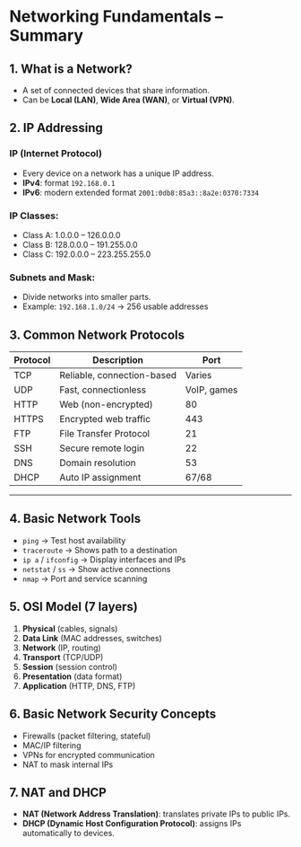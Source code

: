 # Networking Fundamentals – Summary

## 1. What is a Network?

- A set of connected devices that share information.
- Can be **Local (LAN)**, **Wide Area (WAN)**, or **Virtual (VPN)**.



## 2. IP Addressing

### IP (Internet Protocol)
- Every device on a network has a unique IP address.
- **IPv4**: format `192.168.0.1`
- **IPv6**: modern extended format `2001:0db8:85a3::8a2e:0370:7334`

### IP Classes:
- Class A: 1.0.0.0 – 126.0.0.0
- Class B: 128.0.0.0 – 191.255.0.0
- Class C: 192.0.0.0 – 223.255.255.0

### Subnets and Mask:
- Divide networks into smaller parts.
- Example: `192.168.1.0/24` → 256 usable addresses



## 3. Common Network Protocols

| Protocol | Description                    | Port |
|----------|--------------------------------|------|
| TCP      | Reliable, connection-based     | Varies |
| UDP      | Fast, connectionless           | VoIP, games |
| HTTP     | Web (non-encrypted)            | 80   |
| HTTPS    | Encrypted web traffic          | 443  |
| FTP      | File Transfer Protocol         | 21   |
| SSH      | Secure remote login            | 22   |
| DNS      | Domain resolution              | 53   |
| DHCP     | Auto IP assignment             | 67/68|

---

##  4. Basic Network Tools

- `ping` → Test host availability
- `traceroute` → Shows path to a destination
- `ip a` / `ifconfig` → Display interfaces and IPs
- `netstat` / `ss` → Show active connections
- `nmap` → Port and service scanning



## 5. OSI Model (7 layers)

1. **Physical** (cables, signals)
2. **Data Link** (MAC addresses, switches)
3. **Network** (IP, routing)
4. **Transport** (TCP/UDP)
5. **Session** (session control)
6. **Presentation** (data format)
7. **Application** (HTTP, DNS, FTP)


##  6. Basic Network Security Concepts

- Firewalls (packet filtering, stateful)
- MAC/IP filtering
- VPNs for encrypted communication
- NAT to mask internal IPs


##  7. NAT and DHCP

- **NAT (Network Address Translation)**: translates private IPs to public IPs.
- **DHCP (Dynamic Host Configuration Protocol)**: assigns IPs automatically to devices.
